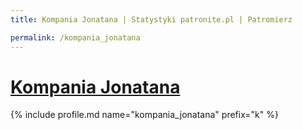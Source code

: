 ```yaml
---
title: Kompania Jonatana | Statystyki patronite.pl | Patromierz

permalink: /kompania_jonatana
---
```


# [Kompania Jonatana](https://patronite.pl/kompania_jonatana)

{% include profile.md name="kompania_jonatana" prefix="k" %}
